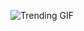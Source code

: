 ![Trending GIF](https://media1.giphy.com/media/v1.Y2lkPThiYjIxNzcyZTJiaXd2dm92a2Y2YnE1M3MwdWtnZXZ4eThhd3Q4bGl4aHhmaThqdyZlcD12MV9naWZzX3NlYXJjaCZjdD1n/2jMtpIi8mhE8ctiMtK/giphy.gif)
